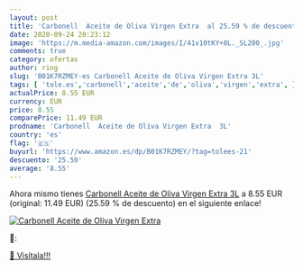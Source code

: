 ```yaml
---
layout: post
title: 'Carbonell  Aceite de Oliva Virgen Extra  al 25.59 % de descuento'
date: 2020-09-24 20:23:12
image: 'https://m.media-amazon.com/images/I/41v10tKY+8L._SL200_.jpg'
comments: true
category: ofertas
author: ring
slug: 'B01K7RZMEY-es Carbonell Aceite de Oliva Virgen Extra 3L'
tags: [ 'tole.es','carbonell','aceite','de','oliva','virgen','extra', ]
actualPrice: 8.55 EUR
currency: EUR
price: 8.55
comparePrice: 11.49 EUR
prodname: 'Carbonell  Aceite de Oliva Virgen Extra  3L'
country: 'es'
flag: '🇪🇸'
buyurl: 'https://www.amazon.es/dp/B01K7RZMEY/?tag=tolees-21'
descuento: '25.59'
average: '8.55'
---
```


Ahora mismo tienes [Carbonell  Aceite de Oliva Virgen Extra  3L](https://www.amazon.es/dp/B01K7RZMEY/?tag=tolees-21) a 8.55 EUR (original: 11.49 EUR) (25.59 %  de descuento) en el siguiente enlace!

[![Carbonell  Aceite de Oliva Virgen Extra ](https://m.media-amazon.com/images/I/41v10tKY+8L._SL200_.jpg)](https://www.amazon.es/dp/B01K7RZMEY/?tag=tolees-21)

🔎:


[🛒 Visítala!!!](https://www.amazon.es/dp/B01K7RZMEY/?tag=tolees-21)
